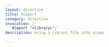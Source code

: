 ```yaml
---
layout: directive
title: #import
category: directive
invocation: |-
  `#import "<library>";`
description: bring a library file into scope

---
```

